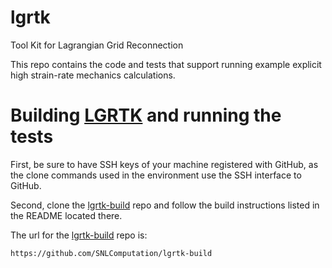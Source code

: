 # lgrtk
Tool Kit for Lagrangian Grid Reconnection

This repo contains the code and tests that support running example explicit high strain-rate mechanics calculations.

# Building [LGRTK](https://github.com/SNLComputation/lgrtk) and running the tests

First, be sure to have SSH keys of your machine registered with GitHub, as the clone commands used in the environment use the SSH interface to GitHub.

Second, clone the [lgrtk-build](https://github.com/SNLComputation/lgrtk-build) repo and follow the build instructions listed in the README located there.

The url for the [lgrtk-build](https://github.com/SNLComputation/lgrtk-build) repo is:

```https://github.com/SNLComputation/lgrtk-build```
